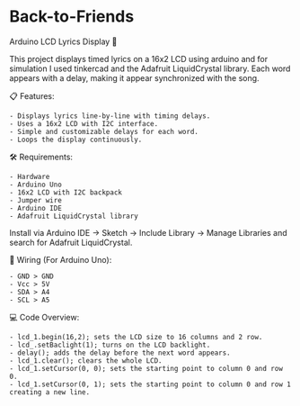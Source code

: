 # Back-to-Friends
Arduino LCD Lyrics Display 🎵

This project displays timed lyrics on a 16x2 LCD using arduino and for simulation I used tinkercad and the Adafruit LiquidCrystal library.
Each word appears with a delay, making it appear synchronized with the song.

📋 Features:

	- Displays lyrics line-by-line with timing delays.
	- Uses a 16x2 LCD with I2C interface.
	- Simple and customizable delays for each word.
	- Loops the display continuously.

🛠 Requirements:

	- Hardware
	- Arduino Uno
	- 16x2 LCD with I2C backpack
	- Jumper wire
	- Arduino IDE
	- Adafruit LiquidCrystal library

Install via Arduino IDE → Sketch → Include Library → Manage Libraries and search for Adafruit LiquidCrystal.

🔌 Wiring (For Arduino Uno):

	- GND > GND
	- Vcc > 5V
	- SDA > A4
	- SCL > A5

💻 Code Overview:

	- lcd_1.begin(16,2); sets the LCD size to 16 columns and 2 row.
	- lcd_.setBaclight(1); turns on the LCD backlight.
	- delay(); adds the delay before the next word appears.
	- lcd_1.clear(); clears the whole LCD.
	- lcd_1.setCursor(0, 0); sets the starting point to column 0 and row 0.
	- lcd_1.setCursor(0, 1); sets the starting point to column 0 and row 1 creating a new line.